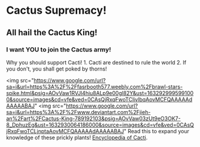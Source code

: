 # Cactus Supremacy!
## All hail the **Cactus King!** 
### I want YOU to join the Cactus army!
Why you should support Cacti!
              1. Cacti are destined to rule the world
              2. If you don't, you shall get poked by thorns!
              
<img src="https://www.google.com/url?sa=i&url=https%3A%2F%2Ffasrbooth577.weebly.com%2Fbrawl-stars-spike.html&psig=AOvVaw1RVJl4hiu8ALp9e00gl82Y&ust=1632929995991000&source=images&cd=vfe&ved=0CAsQjRxqFwoTCIivlbqAovMCFQAAAAAdAAAAABAJ" </img>
<img src="https://www.google.com/url?sa=i&url=https%3A%2F%2Fwww.deviantart.com%2Fjieh-an%2Fart%2FCactus-King-789192103&psig=AOvVaw03zUt9eO3OK7-8_DphuzEg&ust=1632930064186000&source=images&cd=vfe&ved=0CAsQjRxqFwoTCLjnptaAovMCFQAAAAAdAAAAABAJ" </img>
Read this to expand your knowledge of these prickly plants! [Encyclopedia of Cacti](http://www.llifle.com/Encyclopedia/CACTI/).

